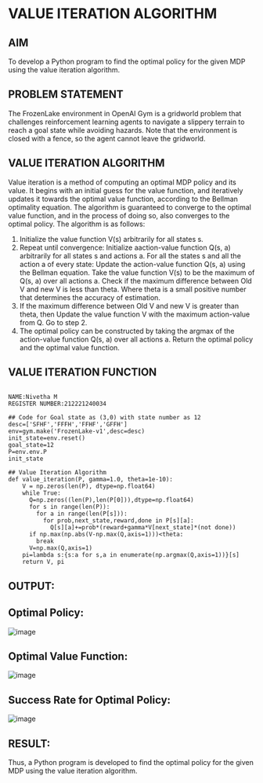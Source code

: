 # VALUE ITERATION ALGORITHM

## AIM
To develop a Python program to find the optimal policy for the given MDP using the value iteration algorithm.

## PROBLEM STATEMENT
The FrozenLake environment in OpenAI Gym is a gridworld problem that challenges reinforcement learning agents to navigate a slippery terrain to reach a goal state while avoiding hazards. Note that the environment is closed with a fence, so the agent cannot leave the gridworld.

## VALUE ITERATION ALGORITHM
Value iteration is a method of computing an optimal MDP policy and its value.
It begins with an initial guess for the value function, and iteratively updates it towards the optimal value function, according to the Bellman optimality equation.
The algorithm is guaranteed to converge to the optimal value function, and in the process of doing so, also converges to the optimal policy.
The algorithm is as follows:

1. Initialize the value function V(s) arbitrarily for all states s.
2. Repeat until convergence:
Initialize aaction-value function Q(s, a) arbitrarily for all states s and actions a.
For all the states s and all the action a of every state:
Update the action-value function Q(s, a) using the Bellman equation.
Take the value function V(s) to be the maximum of Q(s, a) over all actions a.
Check if the maximum difference between Old V and new V is less than theta.
Where theta is a small positive number that determines the accuracy of estimation.
3. If the maximum difference between Old V and new V is greater than theta, then
Update the value function V with the maximum action-value from Q.
Go to step 2.
4. The optimal policy can be constructed by taking the argmax of the action-value function Q(s, a) over all actions a.
Return the optimal policy and the optimal value function.

## VALUE ITERATION FUNCTION
~~~

NAME:Nivetha M
REGISTER NUMBER:212221240034

## Code for Goal state as (3,0) with state number as 12
desc=['SFHF','FFFH','FFHF','GFFH']
env=gym.make('FrozenLake-v1',desc=desc)
init_state=env.reset()
goal_state=12
P=env.env.P
init_state

## Value Iteration Algorithm
def value_iteration(P, gamma=1.0, theta=1e-10):
    V = np.zeros(len(P), dtype=np.float64)
    while True:
      Q=np.zeros((len(P),len(P[0])),dtype=np.float64)
      for s in range(len(P)):
        for a in range(len(P[s])):
          for prob,next_state,reward,done in P[s][a]:
            Q[s][a]+=prob*(reward+gamma*V[next_state]*(not done))
      if np.max(np.abs(V-np.max(Q,axis=1)))<theta:
        break
      V=np.max(Q,axis=1)
    pi=lambda s:{s:a for s,a in enumerate(np.argmax(Q,axis=1))}[s]
    return V, pi
~~~

## OUTPUT:
## Optimal Policy:
![image](https://github.com/Nivetham1710/rl-value-iteration/assets/94155183/c664c350-4bc4-4c67-b074-5d2d8e3223bb)

## Optimal Value Function:
![image](https://github.com/Nivetham1710/rl-value-iteration/assets/94155183/6006c10e-cf7e-44cd-8ba7-d1a18f11fb85)

## Success Rate for Optimal Policy:
![image](https://github.com/Nivetham1710/rl-value-iteration/assets/94155183/0c96b4bf-acc2-4c99-8895-4578e8a2e64a)

## RESULT:
Thus, a Python program is developed to find the optimal policy for the given MDP using the value iteration algorithm.
